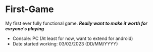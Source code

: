 # First-Game
My first ever fully functional game.
***Really want to make it worth for evryone's playing***

- Console: PC (At least for now, want to extend for android)
- Date started working: 03/02/2023 (DD/MM/YYYY)
